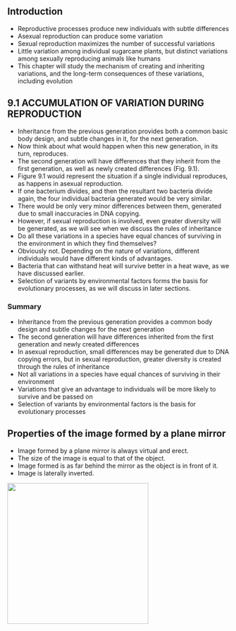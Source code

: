 ## Introduction
* Reproductive processes produce new individuals with subtle differences
* Asexual reproduction can produce some variation
* Sexual reproduction maximizes the number of successful variations
* Little variation among individual sugarcane plants, but distinct variations among sexually reproducing animals like humans
* This chapter will study the mechanism of creating and inheriting variations, and the long-term consequences of these variations, including evolution

## 9.1 ACCUMULATION OF VARIATION DURING REPRODUCTION
* Inheritance from the previous generation provides both a common basic body design, and subtle changes in it, for the next generation. 
* Now think about what would happen when this new generation, in its turn, reproduces. 
* The second generation will have differences that they inherit from the first generation, as well as newly created differences (Fig. 9.1).
* Figure 9.1 would represent the situation if a single individual reproduces, as happens in asexual reproduction. 
* If one bacterium divides, and then the resultant two bacteria divide again, the four individual bacteria generated would be very similar. 
* There would be only very minor differences between them, generated due to small inaccuracies in DNA copying. 
* However, if sexual reproduction is involved, even greater diversity will be generated, as we will see when we discuss the rules of inheritance
* Do all these variations in a species have equal chances of surviving in the environment in which they find themselves? 
* Obviously not. Depending on the nature of variations, different individuals would have different kinds of advantages. 
* Bacteria that can withstand heat will survive better in a heat wave, as we have discussed earlier. 
* Selection of variants by environmental factors forms the basis for evolutionary processes, as we will discuss in later sections.

### Summary
* Inheritance from the previous generation provides a common body design and subtle changes for the next generation
* The second generation will have differences inherited from the first generation and newly created differences
* In asexual reproduction, small differences may be generated due to DNA copying errors, but in sexual reproduction, greater diversity is created through the rules of inheritance
* Not all variations in a species have equal chances of surviving in their environment
* Variations that give an advantage to individuals will be more likely to survive and be passed on
* Selection of variants by environmental factors is the basis for evolutionary processes

## Properties of the image formed by a plane mirror
* Image formed by a plane mirror is always virtual and erect. 
* The size of the image is equal to that of the object. 
* Image formed is as far behind the mirror as the object is in front of it. 
* Image is laterally inverted.

<img width="320" src="https://user-images.githubusercontent.com/20998959/148186388-81e92425-0ced-4a76-ab3d-42fab2d50a27.png">

